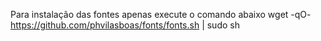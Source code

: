 
Para instalação das fontes apenas execute o  comando abaixo
wget -qO- https://github.com/phvilasboas/fonts/fonts.sh | sudo sh
